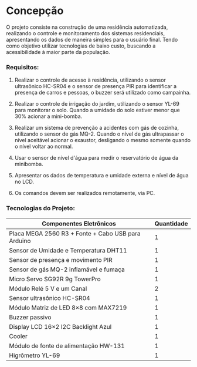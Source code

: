 # Concepção

O projeto consiste na construção de uma residência automatizada, realizando o controle e monitoramento dos sistemas residenciais, apresentando os dados de maneira simples para o usuário final. Tendo como objetivo utilizar tecnologias de baixo custo, buscando a acessibilidade à maior parte da população.

### Requisitos:

1. Realizar o controle de acesso à residência, utilizando o sensor ultrasônico HC-SR04 e o sensor de presença PIR para identificar a presença de carros e pessoas, o buzzer será utilizado como campainha.

2. Realizar o controle de irrigação do jardim, utilizando o sensor YL-69 para monitorar o solo. Quando a umidade do solo estiver menor que 30% acionar a mini-bomba.

3. Realizar um sistema de prevenção a acidentes com gás de cozinha, utilizando o sensor de gás MQ-2. Quando o nível de gás ultrapassar o nível aceitável acionar o exaustor, desligando o mesmo somente quando o nível voltar ao normal.

5. Usar o sensor de nível d'água para medir o reservatório de água da minibomba. 

4. Apresentar os dados de temperatura e umidade externa e nível de água no LCD.
 
5. Os comandos devem ser realizados remotamente, via PC.

### Tecnologias do Projeto:

|  Componentes Eletrônicos                           | Quantidade |
| -------------------------------------------------- | ---------- |
| Placa MEGA 2560 R3 + Fonte + Cabo USB para Arduino |      1     |
| Sensor de Umidade e Temperatura DHT11 |      1     |
| Sensor de presença e movimento PIR |      1     |
| Sensor de gás MQ-2 inflamável e fumaça |      1     |
| Micro Servo SG92R 9g TowerPro |      1     |
| Módulo Relé 5 V e um Canal |      2     |
| Sensor ultrasônico HC-SR04 |      1     |
| Módulo Matriz de LED 8×8 com MAX7219 |      1     |
| Buzzer passivo |      1     |
| Display LCD 16×2 I2C Backlight Azul |      1     |
| Cooler |      1     |
| Módulo de fonte de alimentação HW-131 | 1 | 
| Higrômetro YL-69 | 1 |


